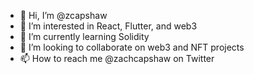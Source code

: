 - 👋 Hi, I’m @zcapshaw
- 👀 I’m interested in React, Flutter, and web3 
- 🌱 I’m currently learning Solidity
- 💞️ I’m looking to collaborate on web3 and NFT projects
- 📫 How to reach me @zachcapshaw on Twitter

<!---
zcapshaw/zcapshaw is a ✨ special ✨ repository because its `README.md` (this file) appears on your GitHub profile.
You can click the Preview link to take a look at your changes.
--->
